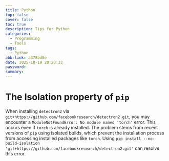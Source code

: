 ```yaml
---
title: Python
top: false
cover: false
toc: true
description: Tips for Python
categories:
  - Programming
  - Tools
tags:
  - Python
abbrlink: a378bd8e
date: 2025-10-19 20:20:33
password:
summary:
---
```


# The Isolation property of `pip`

When installing `detectron2` via
`git+https://github.com/facebookresearch/detectron2.git`, you may encounter a
`ModuleNotFoundError: No module named 'torch'` error. This occurs even if
`torch` is already installed. The problem stems from recent versions of `pip`
using isolated builds, which prevent the installation process from accessing
installed packages like `torch`. Using
`pip install --no-build-isolation 'git+https://github.com/facebookresearch/detectron2.git'`
can resolve this error.
